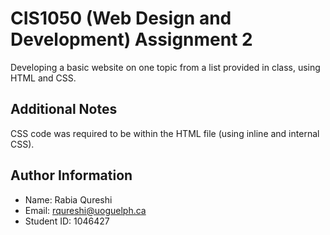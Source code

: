 # CIS1050 (Web Design and Development) Assignment 2

Developing a basic website on one topic from a list provided in class, using HTML and CSS.

## Additional Notes

CSS code was required to be within the HTML file (using inline and internal CSS).

## Author Information

* Name: Rabia Qureshi
* Email: rqureshi@uoguelph.ca
* Student ID: 1046427
